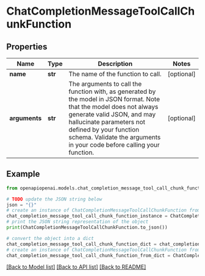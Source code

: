 # ChatCompletionMessageToolCallChunkFunction


## Properties

Name | Type | Description | Notes
------------ | ------------- | ------------- | -------------
**name** | **str** | The name of the function to call. | [optional] 
**arguments** | **str** | The arguments to call the function with, as generated by the model in JSON format. Note that the model does not always generate valid JSON, and may hallucinate parameters not defined by your function schema. Validate the arguments in your code before calling your function. | [optional] 

## Example

```python
from openapiopenai.models.chat_completion_message_tool_call_chunk_function import ChatCompletionMessageToolCallChunkFunction

# TODO update the JSON string below
json = "{}"
# create an instance of ChatCompletionMessageToolCallChunkFunction from a JSON string
chat_completion_message_tool_call_chunk_function_instance = ChatCompletionMessageToolCallChunkFunction.from_json(json)
# print the JSON string representation of the object
print(ChatCompletionMessageToolCallChunkFunction.to_json())

# convert the object into a dict
chat_completion_message_tool_call_chunk_function_dict = chat_completion_message_tool_call_chunk_function_instance.to_dict()
# create an instance of ChatCompletionMessageToolCallChunkFunction from a dict
chat_completion_message_tool_call_chunk_function_from_dict = ChatCompletionMessageToolCallChunkFunction.from_dict(chat_completion_message_tool_call_chunk_function_dict)
```
[[Back to Model list]](../README.md#documentation-for-models) [[Back to API list]](../README.md#documentation-for-api-endpoints) [[Back to README]](../README.md)


